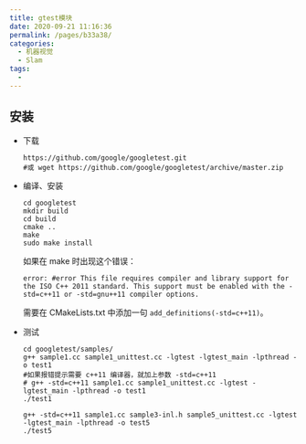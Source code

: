 ```yaml
---
title: gtest模块
date: 2020-09-21 11:16:36
permalink: /pages/b33a38/
categories: 
  - 机器视觉
  - Slam
tags: 
  - 
---
```



## 安装

- 下载
  ```shell
  https://github.com/google/googletest.git
  #或 wget https://github.com/google/googletest/archive/master.zip
  ```
- 编译、安装
  ```shell
  cd googletest
  mkdir build
  cd build
  cmake ..
  make
  sudo make install
  ```

  如果在 make 时出现这个错误：
  ```
  error: #error This file requires compiler and library support for the ISO C++ 2011 standard. This support must be enabled with the -std=c++11 or -std=gnu++11 compiler options.
  ```
  需要在 CMakeLists.txt 中添加一句 `add_definitions(-std=c++11)`。

- 测试

  ```shell
  cd googletest/samples/
  g++ sample1.cc sample1_unittest.cc -lgtest -lgtest_main -lpthread -o test1
  #如果报错提示需要 c++11 编译器，就加上参数 -std=c++11
  # g++ -std=c++11 sample1.cc sample1_unittest.cc -lgtest -lgtest_main -lpthread -o test1
  ./test1

  g++ -std=c++11 sample1.cc sample3-inl.h sample5_unittest.cc -lgtest -lgtest_main -lpthread -o test5
  ./test5
  ```